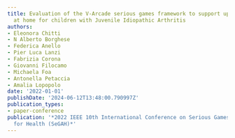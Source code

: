 ```yaml
---
title: Evaluation of the V-Arcade serious games framework to support upper limbs rehabilitation
  at home for children with Juvenile Idiopathic Arthritis
authors:
- Eleonora Chitti
- N Alberto Borghese
- Federica Anello
- Pier Luca Lanzi
- Fabrizia Corona
- Giovanni Filocamo
- Michaela Foa
- Antonella Petaccia
- Amalia Lopopolo
date: '2022-01-01'
publishDate: '2024-06-12T13:48:00.790997Z'
publication_types:
- paper-conference
publication: '*2022 IEEE 10th International Conference on Serious Games and Applications
  for Health (SeGAH)*'
---
```

